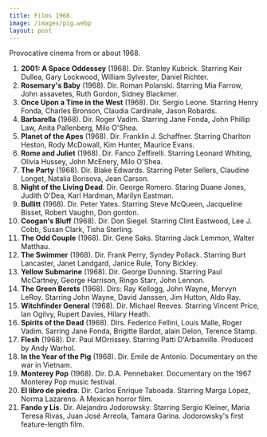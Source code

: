 ```yaml
---
title: Films 1968
image: /images/pig.webp 
layout: post
---
```


Provocative cinema from or about 1968.

1. **2001: A Space Oddessey** (1968). Dir. Stanley Kubrick. Starring Keir Dullea, Gary
   Lockwood, William Sylvester, Daniel Richter.
2. **Rosemary's Baby** (1968). Dir. Roman Polanski. Starring Mia Farrow, John
   assavetes, Ruth Gordon, Sidney Blackmer.
3. **Once Upon a Time in the West** (1968). Dir. Sergio Leone. Starring Henry Fonda,
   Charles Bronson, Claudia Cardinale, Jason Robards.
4. **Barbarella** (1968). Dir. Roger Vadim. Starring Jane Fonda, John Phillip
   Law, Anita Pallenberg, Milo O'Shea.
5. **Planet of the Apes** (1968). Dir. Franklin J. Schaffner. Starring Charlton
   Heston, Rody McDowall, Kim Hunter, Maurice Evans.  
6. **Rome and Juliet** (1968). Dir. Fanco Zeffirelli. Starring Leonard Whiting,
   Olivia Hussey, John McEnery, Milo O'Shea.  
7. **The Party** (1968). Dir. Blake Edwards. Starring Peter Sellers, Claudine
   Longet, Natalia Borisova, Jean Carson.  
8. **Night of the Living Dead**. Dir. George Romero. Staring Duane Jones,
   Judith O'Dea, Karl Hardman, Marilyn Eastman.  
9. **Bullitt** (1968). Dir. Peter Yates. Starring Steve McQueen, Jacqueline
   Bisset, Robert Vaughn, Don gordon.   
10. **Coogan's Bluff** (1968). Dir. Don Siegel. Starring Clint Eastwood, Lee J.
    Cobb, Susan Clark, Tisha Sterling.  
11. **The Odd Couple** (1968). Dir. Gene Saks. Starring Jack Lemmon, Walter
    Matthau.  
12. **The Swimmer** (1968). Dir. Frank Perry, Syndey Pollack. Starring Burt
    Lancaster, Janet Landgard, Janice Rule, Tony Bickley.  
13. **Yellow Submarine** (1968). Dir. George Dunning. Starring Paul McCartney,
    George Harrison, Ringo Starr, John Lennon.  
14. **The Green Berets** (1968). Dirs: Ray Kellogg, John Wayne, Mervyn LeRoy.
    Starring John Wayne, David Janssen, Jim Hutton, Aldo Ray.  
15. **Witchfinder General** (1968). Dir. Michael Reeves. Starring Vincent
    Price, Ian Ogilvy, Rupert Davies, Hilary Heath.  
16. **Spirits of the Dead** (1968). Dirs. Federico Fellini, Louis Malle, Roger
    Vadim. Sarring Jane Fonda, Brigitte Bardot, alain Delon, Terence Stamp.  
17. **Flesh** (1968). Dir. Paul MOrrissey. Starring Patti D'Arbanville.
    Produced by Andy Warhol.  
18. **In the Year of the Pig** (1968). Dir. Emile de Antonio. Documentary on
    the war in Vietnam.  
19. **Monterey Pop** (1968). Dir. D.A. Pennebaker. Documentary on the 1967
    Monterey Pop music festival.  
20. **El libro de piedra**. Dir. Carlos Enrique Taboada. Starring Marga López,
    Norma Lazareno. A Mexican horror film.  
21. **Fando y Lis**. Dir. Alejandro Jodorowsky. Starring Sergio Kleiner, Maria
    Teresa Rivas, Juan José Arreola, Tamara Garina. Jodorowsky's first
    feature-length film.

